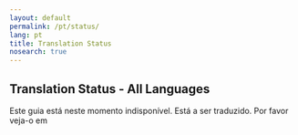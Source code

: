 ```yaml
---
layout: default
permalink: /pt/status/
lang: pt
title: Translation Status
nosearch: true
---
```


## Translation Status - All Languages

Este guia está neste momento indisponível. Está a ser traduzido. Por favor veja-o em 
